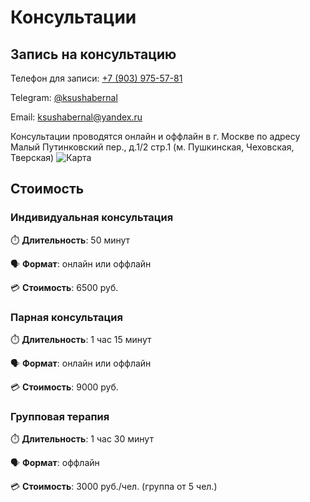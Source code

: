 # Консультации

## Запись на консультацию

Телефон для записи: [+7 (903) 975-57-81](tel:+79039755781)

Telegram: [@ksushabernal](https://ksushabernal.t.me)

Email: [ksushabernal@yandex.ru](mailto:ksushabernal@yandex.ru?subject=%D0%97%D0%B0%D0%BF%D0%B8%D1%81%D1%8C%20%D0%BD%D0%B0%20%D0%BA%D0%BE%D0%BD%D1%81%D1%83%D0%BB%D1%8C%D1%82%D0%B0%D1%86%D0%B8%D1%8E)

Консультации проводятся онлайн и оффлайн в г. Москве по адресу Малый Путинковский пер., д.1/2 стр.1 (м. Пушкинская, Чеховская, Тверская)
![Карта](/map.png)

## Стоимость

### Индивидуальная консультация

:stopwatch: **Длительность**: 50 минут

:speaking_head: **Формат**: онлайн или оффлайн

:credit_card: **Стоимость**: 6500 руб.

### Парная консультация

:stopwatch: **Длительность**: 1 час 15 минут

:speaking_head: **Формат**: онлайн или оффлайн

:credit_card: **Стоимость**: 9000 руб.

### Групповая терапия

:stopwatch: **Длительность**: 1 час 30 минут

:speaking_head: **Формат**: оффлайн

:credit_card: **Стоимость**: 3000 руб./чел. (группа от 5 чел.)
